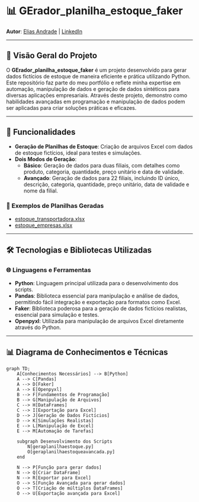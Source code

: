 # 📊 GErador_planilha_estoque_faker

**Autor**: [Elias Andrade](https://github.com/chaos4455e) | [LinkedIn](https://br.linkedin.com/in/itilmgf)

---

## 📝 Visão Geral do Projeto

O **GErador_planilha_estoque_faker** é um projeto desenvolvido para gerar dados fictícios de estoque de maneira eficiente e prática utilizando Python. Este repositório faz parte do meu portfólio e reflete minha expertise em automação, manipulação de dados e geração de dados sintéticos para diversas aplicações empresariais. Através deste projeto, demonstro como habilidades avançadas em programação e manipulação de dados podem ser aplicadas para criar soluções práticas e eficazes.

---

## 🚀 Funcionalidades

- **Geração de Planilhas de Estoque**: Criação de arquivos Excel com dados de estoque fictícios, ideal para testes e simulações.
- **Dois Modos de Geração**:
  - **Básico**: Geração de dados para duas filiais, com detalhes como produto, categoria, quantidade, preço unitário e data de validade. 
  - **Avançado**: Geração de dados para 22 filiais, incluindo ID único, descrição, categoria, quantidade, preço unitário, data de validade e nome da filial.

### 🔗 Exemplos de Planilhas Geradas

- [estoque_transportadora.xlsx](https://github.com/evolucaoit/GErador_planilha_estoque_faker/blob/main/estoque_transportadora.xlsx)
- [estoque_empresas.xlsx](https://github.com/evolucaoit/GErador_planilha_estoque_faker/blob/main/estoque_empresas.xlsx)

---

## 🛠️ Tecnologias e Bibliotecas Utilizadas

### 🌐 Linguagens e Ferramentas
- **Python**: Linguagem principal utilizada para o desenvolvimento dos scripts.
- **Pandas**: Biblioteca essencial para manipulação e análise de dados, permitindo fácil integração e exportação para formatos como Excel.
- **Faker**: Biblioteca poderosa para a geração de dados fictícios realistas, essencial para simulação e testes.
- **Openpyxl**: Utilizada para manipulação de arquivos Excel diretamente através do Python.

---

## 📊 Diagrama de Conhecimentos e Técnicas

```mermaid
graph TD;
    A[Conhecimentos Necessários] --> B[Python]
    A --> C[Pandas]
    A --> D[Faker]
    A --> E[Openpyxl]
    B --> F[Fundamentos de Programação]
    B --> G[Manipulação de Arquivos]
    C --> H[DataFrames]
    C --> I[Exportação para Excel]
    D --> J[Geração de Dados Fictícios]
    D --> K[Simulações Realistas]
    E --> L[Manipulação de Excel]
    E --> M[Automação de Tarefas]

    subgraph Desenvolvimento dos Scripts
        N[geraplanilhaestoque.py]
        O[geraplanilhaestoqueavancada.py]
    end

    N --> P[Função para gerar dados]
    N --> Q[Criar DataFrame]
    N --> R[Exportar para Excel]
    O --> S[Função Avançada para gerar dados]
    O --> T[Criação de múltiplos DataFrames]
    O --> U[Exportação avançada para Excel]

